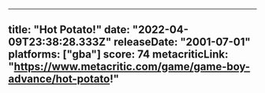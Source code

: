 
---
title: "Hot Potato!"
date: "2022-04-09T23:38:28.333Z"
releaseDate: "2001-07-01"
platforms: ["gba"]
score: 74
metacriticLink: "https://www.metacritic.com/game/game-boy-advance/hot-potato!"
---

